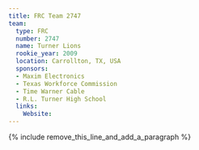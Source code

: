 ```yaml
---
title: FRC Team 2747
team:
  type: FRC
  number: 2747
  name: Turner Lions
  rookie_year: 2009
  location: Carrollton, TX, USA
  sponsors:
  - Maxim Electronics
  - Texas Workforce Commission
  - Time Warner Cable
  - R.L. Turner High School
  links:
    Website:
---
```


{% include remove_this_line_and_add_a_paragraph %}